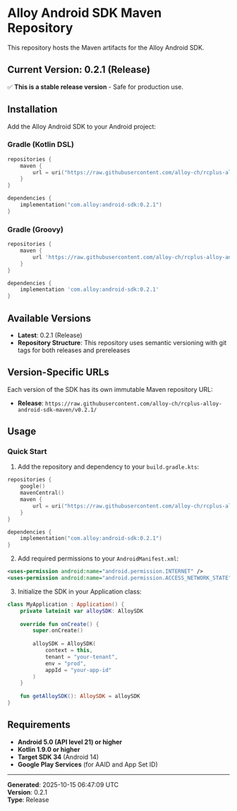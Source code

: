 # Alloy Android SDK Maven Repository

This repository hosts the Maven artifacts for the Alloy Android SDK.

## Current Version: 0.2.1 (Release)

✅ **This is a stable release version** - Safe for production use.

## Installation

Add the Alloy Android SDK to your Android project:

### Gradle (Kotlin DSL)

```kotlin
repositories {
    maven {
        url = uri("https://raw.githubusercontent.com/alloy-ch/rcplus-alloy-android-sdk-maven/v0.2.1/")
    }
}

dependencies {
    implementation("com.alloy:android-sdk:0.2.1")
}
```

### Gradle (Groovy)

```gradle
repositories {
    maven {
        url 'https://raw.githubusercontent.com/alloy-ch/rcplus-alloy-android-sdk-maven/v0.2.1/'
    }
}

dependencies {
    implementation 'com.alloy:android-sdk:0.2.1'
}
```

## Available Versions

- **Latest**: 0.2.1 (Release)
- **Repository Structure**: This repository uses semantic versioning with git tags for both releases and prereleases

## Version-Specific URLs

Each version of the SDK has its own immutable Maven repository URL:

- **Release**: `https://raw.githubusercontent.com/alloy-ch/rcplus-alloy-android-sdk-maven/v0.2.1/`

## Usage

### Quick Start

1. Add the repository and dependency to your `build.gradle.kts`:

```kotlin
repositories {
    google()
    mavenCentral()
    maven {
        url = uri("https://raw.githubusercontent.com/alloy-ch/rcplus-alloy-android-sdk-maven/v0.2.1/")
    }
}

dependencies {
    implementation("com.alloy:android-sdk:0.2.1")
}
```

2. Add required permissions to your `AndroidManifest.xml`:

```xml
<uses-permission android:name="android.permission.INTERNET" />
<uses-permission android:name="android.permission.ACCESS_NETWORK_STATE" />
```

3. Initialize the SDK in your Application class:

```kotlin
class MyApplication : Application() {
    private lateinit var alloySDK: AlloySDK
    
    override fun onCreate() {
        super.onCreate()
        
        alloySDK = AlloySDK(
            context = this,
            tenant = "your-tenant",
            env = "prod", 
            appId = "your-app-id"
        )
    }
    
    fun getAlloySDK(): AlloySDK = alloySDK
}
```

## Requirements

- **Android 5.0 (API level 21) or higher**
- **Kotlin 1.9.0 or higher**
- **Target SDK 34** (Android 14)
- **Google Play Services** (for AAID and App Set ID)

---

**Generated**: 2025-10-15 06:47:09 UTC  
**Version**: 0.2.1  
**Type**: Release
